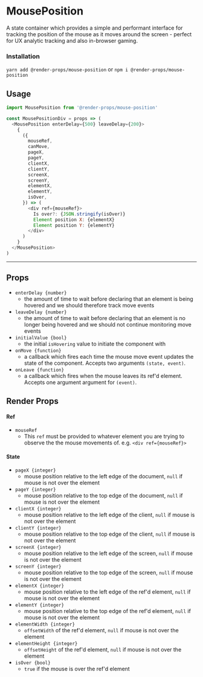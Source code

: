 # MousePosition
A state container which provides a simple and performant interface for tracking
the position of the mouse as it moves around the screen - perfect for UX
analytic tracking and also in-browser gaming.

### Installation
```yarn add @render-props/mouse-position``` or ```npm i @render-props/mouse-position```

## Usage
```js
import MousePosition from '@render-props/mouse-position'

const MousePositionDiv = props => (
  <MousePosition enterDelay={500} leaveDelay={200}>
    {
      ({
        mouseRef,
        canMove,
        pageX,
        pageY,
        clientX,
        clientY,
        screenX,
        screenY,
        elementX,
        elementY,
        isOver,
      }) => (
        <div ref={mouseRef}>
          Is over?: {JSON.stringify(isOver)}
          Element position X: {elementX}
          Element position Y: {elementY}
        </div>
      )
    }
  </MousePosition>
)
```

____


## Props
- `enterDelay {number}`
  - the amount of time to wait before declaring that an element is being hovered
    and we should therefore track move events
- `leaveDelay {number}`
  - the amount of time to wait before declaring that an element is no longer
    being hovered and we should not continue monitoring move events
- `initialValue {bool}`
  - the initial `isHovering` value to initiate the component with
- `onMove {function}`
  - a callback which fires each time the mouse move event updates the state of
    the component. Accepts two arguments `(state, event)`.
- `onLeave {function}`
  - a callback which fires when the mouse leaves its ref'd element.
    Accepts one argument argument for `(event)`.

## Render Props

#### Ref
- `mouseRef`
  - This `ref` must be provided to whatever element you are trying to observe the
    the mouse movements of. e.g. `<div ref={mouseRef}>`

#### State
- `pageX {integer}`
  - mouse position relative to the left edge of the document, `null` if mouse
    is not over the element
- `pageY {integer}`
  - mouse position relative to the top edge of the document, `null` if mouse
    is not over the element
- `clientX {integer}`
  - mouse position relative to the left edge of the client, `null` if mouse
    is not over the element
- `clientY {integer}`
  - mouse position relative to the top edge of the client, `null` if mouse
    is not over the element
- `screenX {integer}`
  - mouse position relative to the left edge of the screen, `null` if mouse
    is not over the element
- `screenY {integer}`
  - mouse position relative to the top edge of the screen, `null` if mouse
    is not over the element
- `elementX {integer}`
  - mouse position relative to the left edge of the ref'd element, `null` if mouse
    is not over the element
- `elementY {integer}`
  - mouse position relative to the top edge of the ref'd element, `null` if mouse
    is not over the element
- `elementWidth {integer}`
  - `offsetWidth` of the ref'd element, `null` if mouse
    is not over the element
- `elementHeight {integer}`
  - `offsetHeight` of the ref'd element, `null` if mouse
    is not over the element
- `isOver {bool}`
  - `true` if the mouse is over the ref'd element
